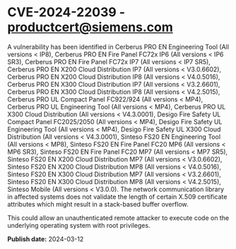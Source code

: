 # CVE-2024-22039 - productcert@siemens.com

A vulnerability has been identified in Cerberus PRO EN Engineering Tool (All versions < IP8), Cerberus PRO EN Fire Panel FC72x IP6 (All versions < IP6 SR3), Cerberus PRO EN Fire Panel FC72x IP7 (All versions < IP7 SR5), Cerberus PRO EN X200 Cloud Distribution IP7 (All versions < V3.0.6602), Cerberus PRO EN X200 Cloud Distribution IP8 (All versions < V4.0.5016), Cerberus PRO EN X300 Cloud Distribution IP7 (All versions < V3.2.6601), Cerberus PRO EN X300 Cloud Distribution IP8 (All versions < V4.2.5015), Cerberus PRO UL Compact Panel FC922/924 (All versions < MP4), Cerberus PRO UL Engineering Tool (All versions < MP4), Cerberus PRO UL X300 Cloud Distribution (All versions < V4.3.0001), Desigo Fire Safety UL Compact Panel FC2025/2050 (All versions < MP4), Desigo Fire Safety UL Engineering Tool (All versions < MP4), Desigo Fire Safety UL X300 Cloud Distribution (All versions < V4.3.0001), Sinteso FS20 EN Engineering Tool (All versions < MP8), Sinteso FS20 EN Fire Panel FC20 MP6 (All versions < MP6 SR3), Sinteso FS20 EN Fire Panel FC20 MP7 (All versions < MP7 SR5), Sinteso FS20 EN X200 Cloud Distribution MP7 (All versions < V3.0.6602), Sinteso FS20 EN X200 Cloud Distribution MP8 (All versions < V4.0.5016), Sinteso FS20 EN X300 Cloud Distribution MP7 (All versions < V3.2.6601), Sinteso FS20 EN X300 Cloud Distribution MP8 (All versions < V4.2.5015), Sinteso Mobile (All versions < V3.0.0). The network communication library in affected systems does not validate the length of certain X.509 certificate attributes which might result in a stack-based buffer overflow.
This could allow an unauthenticated remote attacker to execute code on the underlying operating system with root privileges.

**Publish date:** 2024-03-12
